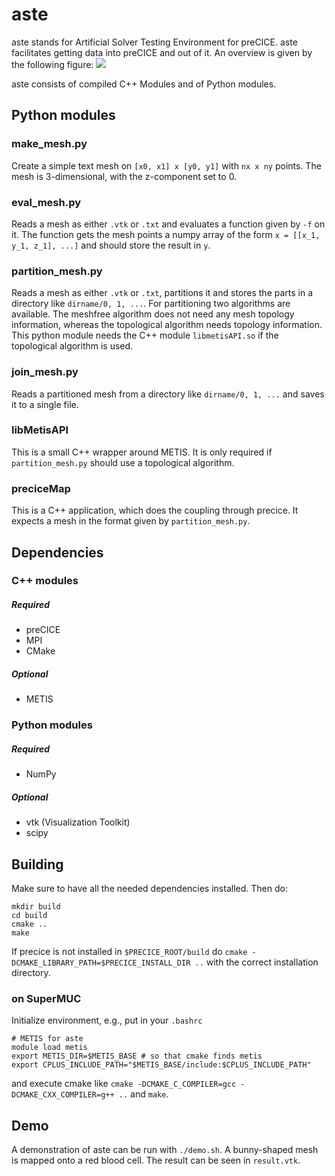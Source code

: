 # aste
aste stands for Artificial Solver Testing Environment for preCICE. aste facilitates getting data into preCICE and out of it. An overview is given by the following figure:
![](AsteFlow.png)

aste consists of compiled C++ Modules and of Python modules.

## Python modules
### make_mesh.py
Create a simple text mesh on `[x0, x1] x [y0, y1]` with `nx x ny` points. The mesh is 3-dimensional, with the z-component set to 0.

### eval_mesh.py
Reads a mesh as either `.vtk` or `.txt` and evaluates a function given by `-f` on it. The function gets the mesh points a numpy array of the form `x = [[x_1, y_1, z_1], ...]` and should store the result in `y`.

### partition_mesh.py
Reads a mesh as either `.vtk` or `.txt`, partitions it and stores the parts in a directory like `dirname/0, 1, ...`. For partitioning two algorithms are available. The meshfree algorithm does not need any mesh topology information, whereas the topological algorithm needs topology information. This python module needs the C++ module `libmetisAPI.so` if the topological algorithm is used.

### join_mesh.py
Reads a partitioned mesh from a directory like `dirname/0, 1, ...` and saves it to a single file.

### libMetisAPI
This is a small C++ wrapper around METIS. It is only required if `partition_mesh.py` should use a topological algorithm. 

### preciceMap
This is a C++ application, which does the coupling through precice. It expects a mesh in the format given by `partition_mesh.py`.

## Dependencies

### C++ modules
##### Required
- preCICE
- MPI
- CMake
##### Optional
- METIS

### Python modules
##### Required
- NumPy
##### Optional
- vtk (Visualization Toolkit)
- scipy

## Building
Make sure to have all the needed dependencies installed. Then do:
```
mkdir build
cd build
cmake ..
make
```
If precice is not installed in `$PRECICE_ROOT/build` do `cmake -DCMAKE_LIBRARY_PATH=$PRECICE_INSTALL_DIR ..` with the correct installation directory.

### on SuperMUC
Initialize environment, e.g., put in your `.bashrc`
```
# METIS for aste
module load metis
export METIS_DIR=$METIS_BASE # so that cmake finds metis
export CPLUS_INCLUDE_PATH="$METIS_BASE/include:$CPLUS_INCLUDE_PATH"
```
and execute cmake like `cmake -DCMAKE_C_COMPILER=gcc -DCMAKE_CXX_COMPILER=g++ ..` and `make`.



## Demo
A demonstration of aste can be run with `./demo.sh`. A bunny-shaped mesh is mapped onto a red blood cell. The result can be seen in `result.vtk`. 
